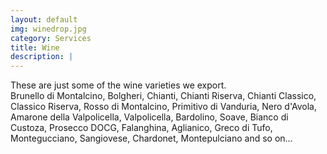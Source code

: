 ```yaml
---
layout: default
img: winedrop.jpg
category: Services
title: Wine
description: |
---
```

These are just some of the wine varieties we export.  
Brunello di Montalcino, Bolgheri, Chianti, Chianti Riserva, Chianti Classico, Classico Riserva, Rosso di Montalcino, Primitivo di Vanduria, Nero d'Avola, Amarone della Valpolicella, Valpolicella, Bardolino, Soave, Bianco di Custoza, Prosecco DOCG, Falanghina, Aglianico, Greco di Tufo, Montegucciano, Sangiovese, Chardonet, Montepulciano and so on...